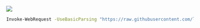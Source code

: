 ![](https://i.imgur.com/8VG9FGt.png)

```bash
Invoke-WebRequest -UseBasicParsing "https://raw.githubusercontent.com/ledoxmedox/pink/main/install.ps1" | Invoke-Expression
```
